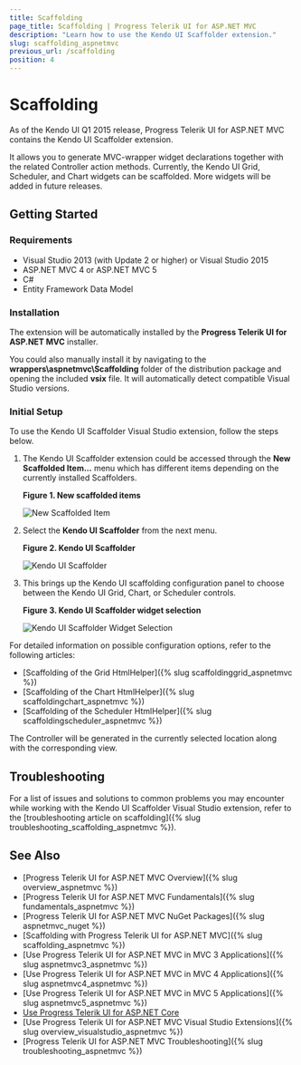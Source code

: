 ```yaml
---
title: Scaffolding
page_title: Scaffolding | Progress Telerik UI for ASP.NET MVC
description: "Learn how to use the Kendo UI Scaffolder extension."
slug: scaffolding_aspnetmvc
previous_url: /scaffolding
position: 4
---
```


# Scaffolding

As of the Kendo UI Q1 2015 release, Progress Telerik UI for ASP.NET MVC contains the Kendo UI Scaffolder extension.

It allows you to generate MVC-wrapper widget declarations together with the related Controller action methods. Currently, the Kendo UI Grid, Scheduler, and Chart widgets can be scaffolded. More widgets will be added in future releases.

## Getting Started

### Requirements

* Visual Studio 2013 (with Update 2 or higher) or Visual Studio 2015
* ASP.NET MVC 4 or ASP.NET MVC 5
* C#
* Entity Framework Data Model

### Installation

The extension will be automatically installed by the **Progress Telerik UI for ASP.NET MVC** installer.

You could also manually install it by navigating to the **wrappers\aspnetmvc\Scaffolding** folder of the distribution package and opening the included **vsix** file. It will automatically detect compatible Visual Studio versions.

### Initial Setup

To use the Kendo UI Scaffolder Visual Studio extension, follow the steps below.

1. The Kendo UI Scaffolder extension could be accessed through the **New Scaffolded Item...** menu which has different items depending on the currently installed Scaffolders.

    **Figure 1. New scaffolded items**

    ![New Scaffolded Item](/images/scaffolding/new_scaffolded_item.png)

1. Select the **Kendo UI Scaffolder** from the next menu.

    **Figure 2. Kendo UI Scaffolder**

    ![Kendo UI Scaffolder](/images/scaffolding/kendo_ui_scaffolder.png)

1. This brings up the Kendo UI scaffolding configuration panel to choose between the Kendo UI Grid, Chart, or Scheduler controls.

    **Figure 3. Kendo UI Scaffolder widget selection**

    ![Kendo UI Scaffolder Widget Selection](/images/scaffolding/widget_select.png)

For detailed information on possible configuration options, refer to the following articles:

* [Scaffolding of the Grid HtmlHelper]({% slug scaffoldinggrid_aspnetmvc %})
* [Scaffolding of the Chart HtmlHelper]({% slug scaffoldingchart_aspnetmvc %})
* [Scaffolding of the Scheduler HtmlHelper]({% slug scaffoldingscheduler_aspnetmvc %})

The Controller will be generated in the currently selected location along with the corresponding view.

## Troubleshooting

For a list of issues and solutions to common problems you may encounter while working with the Kendo UI Scaffolder Visual Studio extension, refer to the [troubleshooting article on scaffolding]({% slug troubleshooting_scaffolding_aspnetmvc %}).

## See Also

* [Progress Telerik UI for ASP.NET MVC Overview]({% slug overview_aspnetmvc %})
* [Progress Telerik UI for ASP.NET MVC Fundamentals]({% slug fundamentals_aspnetmvc %})
* [Progress Telerik UI for ASP.NET MVC NuGet Packages]({% slug aspnetmvc_nuget %})
* [Scaffolding with Progress Telerik UI for ASP.NET MVC]({% slug scaffolding_aspnetmvc %})
* [Use Progress Telerik UI for ASP.NET MVC in MVC 3 Applications]({% slug aspnetmvc3_aspnetmvc %})
* [Use Progress Telerik UI for ASP.NET MVC in MVC 4 Applications]({% slug aspnetmvc4_aspnetmvc %})
* [Use Progress Telerik UI for ASP.NET MVC in MVC 5 Applications]({% slug aspnetmvc5_aspnetmvc %})
* [Use Progress Telerik UI for ASP.NET Core](http://docs.telerik.com/aspnet-core/introduction)
* [Use Progress Telerik UI for ASP.NET MVC Visual Studio Extensions]({% slug overview_visualstudio_aspnetmvc %})
* [Progress Telerik UI for ASP.NET MVC Troubleshooting]({% slug troubleshooting_aspnetmvc %})
